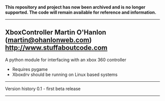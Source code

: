 **This repository and project has now been archived and is no longer supported. The code will remain available for reference and information.**

-------------------------------------------------------------------------------
XboxController
Martin O'Hanlon (martin@ohanlonweb.com)
http://www.stuffaboutcode.com
-------------------------------------------------------------------------------

A python module for interfacing with an xbox 360 controller
 - Requires pygame
 - Xboxdrv should be running on Linux based systems

------------------------------------------------------------------------------

Version history
0.1 - first beta release

-------------------------------------------------------------------------------
